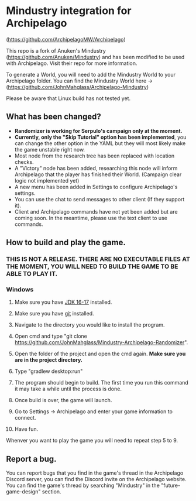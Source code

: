 # Mindustry integration for Archipelago 
(https://github.com/ArchipelagoMW/Archipelago)

 This repo is a fork of Anuken's Mindustry (https://github.com/Anuken/Mindustry) and has been modified to be used with Archipelago. Visit their repo for more information.

 To generate a World, you will need to add the Mindustry World to your Archipelago folder. You can find the Mindustry World here -> (https://github.com/JohnMahglass/Archipelago-Mindustry)

 Please be aware that Linux build has not tested yet.

## What has been changed?

- **Randomizer is working for Serpulo's campaign only at the moment.**
- **Currently, only the "Skip Tutorial" option has been implemented**, you can change the other option in the YAML but they will most likely make the game unstable right now.
- Most node from the research tree has been replaced with location checks.
- A "Victory" node has been added, researching this node will inform Archipelago that the player has finished their World. (Campaign clear logic not implemented yet)
- A new menu has been added in Settings to configure Archipelago's settings.
- You can use the chat to send messages to other client (If they support it).
- Client and Archipelago commands have not yet been added but are coming soon. In the meantime, please use the text client to use commands.


## How to build and play the game.

### **THIS IS NOT A RELEASE. THERE ARE NO EXECUTABLE FILES AT THE MOMENT, YOU WILL NEED TO BUILD THE GAME TO BE ABLE TO PLAY IT.**

### Windows
1. Make sure you have [JDK 16-17](https://adoptium.net/archive.html?variant=openjdk17&jvmVariant=hotspot) installed.

2. Make sure you have [git](https://git-scm.com/download/win) installed.

3. Navigate to the directory you would like to install the program.

4. Open cmd and type "git clone https://github.com/JohnMahglass/Mindustry-Archipelago-Randomizer".

5. Open the folder of the project and open the cmd again. **Make sure you are in the project directory.**

6. Type "gradlew desktop:run"

7. The program should begin to build. The first time you run this command it may take a while until the process is done.

8. Once build is over, the game will launch.

9. Go to Settings -> Archipelago and enter your game information to connect.

10. Have fun.

Whenver you want to play the game you will need to repeat step 5 to 9.



## Report a bug.
You can report bugs that you find in the game's thread in the Archipelago Discord server, you can find the Discord invite on the Archipelago website. You can find the game's thread by searching "Mindustry" in the "future-game-design" section.